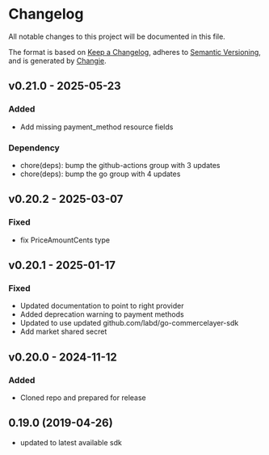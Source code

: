 # Changelog
All notable changes to this project will be documented in this file.

The format is based on [Keep a Changelog](https://keepachangelog.com/en/1.0.0/),
adheres to [Semantic Versioning](https://semver.org/spec/v2.0.0.html),
and is generated by [Changie](https://github.com/miniscruff/changie).


## v0.21.0 - 2025-05-23
### Added
* Add missing payment_method resource fields
### Dependency
* chore(deps): bump the github-actions group with 3 updates
* chore(deps): bump the go group with 4 updates

## v0.20.2 - 2025-03-07
### Fixed
* fix PriceAmountCents type

## v0.20.1 - 2025-01-17
### Fixed
* Updated documentation to point to right provider
* Added deprecation warning to payment methods
* Updated to use updated github.com/labd/go-commercelayer-sdk
* Add market shared secret

## v0.20.0 - 2024-11-12
### Added
* Cloned repo and prepared for release

## 0.19.0 (2019-04-26)

 - updated to latest available sdk
